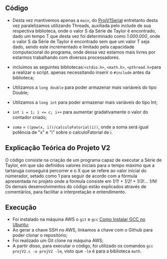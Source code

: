 ## Código
- Desta vez mantivemos apenas a `main`, do [ProjV1Serial](https://github.com/claudia1402/LabComputacaoParalela-GrupoJujutsuCodigo/tree/main/ProjV1Serial) entretanto desta vez paralelizamos utilizando Threads, auxiliada pelo include de sua respectiva biblioteca, onde o valor S da Série de Taylor é encontrado, dado um tempo T que desta vez foi determinado como _1.000.000_, onde o valor S da Série de Taylor é encontrado sem que um valor T seja dado, sendo este incrementado e limitado pela capacidade computacional do programa, onde dessa vez estamos mais livres por estarmos trabalhando com diversos processadores. 

- incluimos as seguintes bibliotecas:`<stdio.h>`, `<math.h>`, `<pthread.h>`para a realizar o script. apenas necessitando inserir o `#include` antes da biblioteca;
- Utilizamos a `long double` para poder armazenar mais variáveis do tipo Double; 
- Utilizamos a `long int` para poder armazenar mais variáveis do tipo Int;
- `int i = 1; i <= c; i++` para aumentar gradativamente o valor do contador criado;
- `soma` = `((pow(x, i))/calculoFatorial(i))`, onde a soma será igual potência de "x" e "i" sobre o calculoFatorial de i.
## Explicação Teórica do Projeto V2
O código consiste na criação de um programa capaz de executar a Série de Taylor, em que são definidos valores iniciais para o tempo máximo que a tartaruga conseguirá percorrer e o X que se refere ao valor inicial do númerador, setado como 1 para seguir de acordo com a fórmula apresentada no projeto onde a formula consiste em _1/1! + 1/2! + 1/3!... 1/N!_ Os demais desenvolvimentos do código estão explicados através de comentários, para facilitar a interpretação e entendimento.

## Execução
- Foi instalado na máquina AWS o `git` e `gcc` [Como Instalar GCC no Ubuntu](https://linuxize.com/post/how-to-install-gcc-compiler-on-ubuntu-18-04/);
- Ao gerar a chave SSH no AWS, linkamos a chave com o Github para poder clonar o repositório;
- Foi realizado um Git clone na máquina AWS;
- A partir disso, para executar o código, foi utilizado os comandos `gcc projV2.c -o projV2 -lm`, visto que `-lm` é para a biblioteca `math`.


